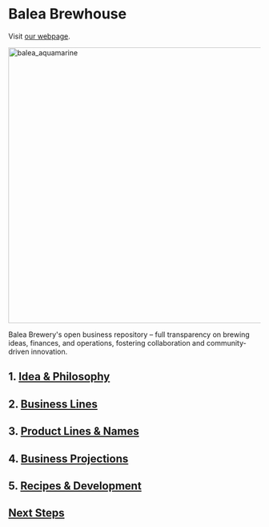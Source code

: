 # Balea Brewhouse
Visit [our webpage](https://baleabrewhouse.netlify.app/).

<image src="./marketing/branding/balea_aquamarine.svg" alt="balea_aquamarine" width="550"/>

Balea Brewery's open business repository – full transparency on brewing ideas, finances, and operations, fostering collaboration and community-driven innovation.


## 1. [Idea & Philosophy](./doc/idea_and_philosophy.md)


## 2. [Business Lines](./doc/business_lines.md)


## 3. [Product Lines & Names](./doc/product_lines_and_names.md)


## 4. [Business Projections](./doc/business_projections.md)


## 5. [Recipes & Development](./doc/recipes_and_development.md)


## [Next Steps](./doc/next_steps.md)

